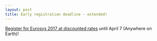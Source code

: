 ```yaml
---
layout: post
title: Early registration deadline - extended!
---
```


[Register for Eurosys 2017 at discounted rates](http://eurosys2017.org/registration) until April 7 (Anywhere on Earth)! 
